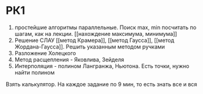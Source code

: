 # РК1
1. простейшие алгоритмы параллельные. Поиск max, min посчитать по шагам, как на лекции.  [[нахождение максимума, минимума]]
2. Решение СЛАУ [[метод Крамера]], [[метод Гаусса]], [[метод Жордана-Гаусса]]. Решить указанным методом ручками
3. Разложение Холецкого
4. Метод расщепления - Яковлива, Зейделя 
5. Интерполяция - полином Лангранжа, Ньютона. Есть точки, нужно найти полином

Взять калькулятор. На каждое задание по 9 мин, то есть знать все и вся